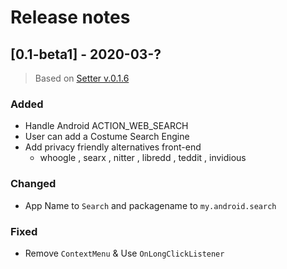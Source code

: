 <a name="top"></a>

Release notes
=============

## [0.1-beta1] - 2020-03-?
> Based on [Setter v.0.1.6](https://github.com/scubajeff/Setter/releases/tag/0.1.6)

### Added 
- Handle Android ACTION_WEB_SEARCH
- User can add a Costume Search Engine
- Add privacy friendly alternatives front-end
  - whoogle , searx , nitter , libredd , teddit , invidious
 
### Changed
- App Name to `Search` and packagename to `my.android.search`

### Fixed 
- Remove `ContextMenu` & Use `OnLongClickListener`